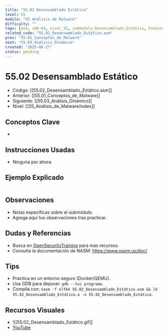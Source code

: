 ```yaml
---
title: "55.02 Desensamblado Estático"
level: 55
module: "55 Análisis de Malware"
difficulty: ""
tags: [asm, x86-64, nivel_55, submodulo_Desensamblado_Estático, hacking]
related_code: "55.02_Desensamblado_Estático.asm"
prev: "55.01_Conceptos_de_Malware"
next: "55.03_Análisis_Dinámico"
created: "2025-06-27"
status: pending
---
```


# 55.02 Desensamblado Estático

- Código: [[55.02_Desensamblado_Estático.asm]]  
- Anterior: [[55.01_Conceptos_de_Malware]]  
- Siguiente: [[55.03_Análisis_Dinámico]]  
- Nivel: [[55_Análisis_de_Malware/index]]  

## Conceptos Clave
- 

## Instrucciones Usadas
- Ninguna por ahora

## Ejemplo Explicado
```asm

```

## Observaciones
- Notas específicas sobre el submódulo.
- Agrega aquí tus observaciones tras practicar.

## Dudas y Referencias
- Busca en [OpenSecurityTraining](https://opensecuritytraining.info/) para más recursos.
- Consulta la documentación de NASM: https://www.nasm.us/doc/

## Tips
- Practica en un entorno seguro (Docker/QEMU).
- Usa GDB para depurar: `gdb --tui programa`.
- Compila con: `nasm -f elf64 55.02_Desensamblado_Estático.asm && ld 55.02_Desensamblado_Estático.o -o 55.02_Desensamblado_Estático`.

## Recursos Visuales
- ![[55.02_Desensamblado_Estático.gif]]  
- [YouTube](https://youtube.com/placeholder)
